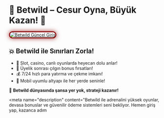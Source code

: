 <h1>🎯 Betwild – Cesur Oyna, Büyük Kazan! 🐾</h1>

<a href="https://cutt.ly/BetwildLink" title="Betwild Güncel Giriş">
  <img src="https://i.ibb.co/BtMhhf6/g-venligiris.jpg" alt="Betwild Güncel Giriş" style="max-width: 100%; border: 3px solid #8B0000; border-radius: 15px; box-shadow: 0px 0px 15px rgba(139, 0, 0, 0.8);">
</a>

<h2>💥 Betwild ile Sınırları Zorla!</h2>
<ul>
  <li>🐅 Slot, casino, canlı oyunlarda heyecan dolu anlar!</li>
  <li>🎁 Üyelik sonrası çılgın bonus fırsatları!</li>
  <li>💰 7/24 hızlı para yatırma ve çekme imkanı!</li>
  <li>📲 Mobil uyumlu altyapı ile her yerde seninle!</li>
</ul>

<p>🚀 <strong>Betwild dünyasında şansa yer yok, strateji kazanır!</strong></p>

<meta name="description" content="Betwild ile adrenalini yüksek oyunlar, devasa bonuslar ve güvenilir ödeme sistemleri seni bekliyor. Hemen giriş yap, kazanca adım
